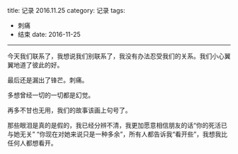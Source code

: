 title: 记录 2016.11.25
category: 记录
tags:
  - 刺痛
  - 结束
date: 2016-11-25
---

今天我们联系了，我想说我们别联系了，我没有办法忍受我们的关系。我们小心翼翼地道了彼此的好。

最后还是漏出了锋芒。刺痛。

多想曾经一切的一切都是幻觉。

再多不甘也无用，我们的故事该画上句号了。

那些眼泪是真的是假的，我已经分辨不清，我更加愿意相信朋友的话“你的死活已与她无关” “你现在对她来说只是一种多余”，所有人都告诉我“看开些”，我想我比任何人都想看开。

